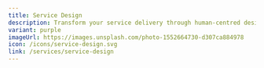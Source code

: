 ```yaml
---
title: Service Design
description: Transform your service delivery through human-centred design...
variant: purple
imageUrl: https://images.unsplash.com/photo-1552664730-d307ca884978
icon: /icons/service-design.svg
link: /services/service-design
---
```


<!-- Optional markdown content below -->
